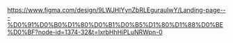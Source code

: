 https://www.figma.com/design/9LWJHlYynZbRLEgurauIwY/Landing-page---%D0%91%D0%B0%D1%80%D0%B1%D0%B5%D1%80%D1%88%D0%BE%D0%BF?node-id=1374-32&t=IxrbHhHiPLuNRWpn-0
